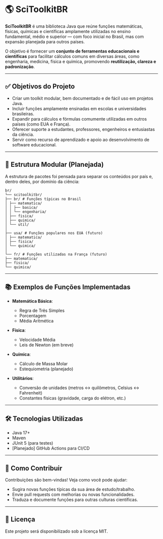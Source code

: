 # 🌎 SciToolkitBR

**SciToolkitBR** é uma biblioteca Java que reúne funções matemáticas, físicas, químicas e científicas amplamente utilizadas no ensino fundamental, médio e superior — com foco inicial no Brasil, mas com expansão planejada para outros países.

O objetivo é fornecer um **conjunto de ferramentas educacionais e científicas** para facilitar cálculos comuns em diversas áreas, como engenharia, medicina, física e química, promovendo **reutilização, clareza e padronização**.

---

## ✅ Objetivos do Projeto

- Criar um toolkit modular, bem documentado e de fácil uso em projetos Java.
- Incluir funções amplamente ensinadas em escolas e universidades brasileiras.
- Expandir para cálculos e fórmulas comumente utilizadas em outros países (como EUA e França).
- Oferecer suporte a estudantes, professores, engenheiros e entusiastas da ciência.
- Servir como recurso de aprendizado e apoio ao desenvolvimento de software educacional.

---

## 🧱 Estrutura Modular (Planejada)

A estrutura de pacotes foi pensada para separar os conteúdos por país e, dentro deles, por domínio da ciência:


````
br/
└── scitoolkitbr/
├── br/ # Funções típicas no Brasil
│ ├── matematica/
│ │ ├── basica/
│ │ └── engenharia/
│ ├── fisica/
│ ├── quimica/
│ └── util/
│
├── usa/ # Funções populares nos EUA (futuro)
│ ├── matematica/
│ ├── fisica/
│ └── quimica/
│
└── fr/ # Funções utilizadas na França (futuro)
├── matematica/
├── fisica/
└── quimica/
````

---

## 📚 Exemplos de Funções Implementadas

- **Matemática Básica**:
  - Regra de Três Simples
  - Porcentagem
  - Média Aritmética

- **Física**:
  - Velocidade Média
  - Leis de Newton (em breve)

- **Química**:
  - Cálculo de Massa Molar
  - Estequiometria (planejado)

- **Utilitários**:
  - Conversão de unidades (metros ↔ quilômetros, Celsius ↔ Fahrenheit)
  - Constantes físicas (gravidade, carga do elétron, etc.)

---

## 🛠️ Tecnologias Utilizadas

- Java 17+
- Maven
- JUnit 5 (para testes)
- [Planejado] GitHub Actions para CI/CD

---

## 🚀 Como Contribuir

Contribuições são bem-vindas! Veja como você pode ajudar:

- Sugira novas funções típicas da sua área de estudo/trabalho.
- Envie pull requests com melhorias ou novas funcionalidades.
- Traduza e documente funções para outras culturas científicas.

---

## 🧾 Licença

Este projeto será disponibilizado sob a licença MIT.
